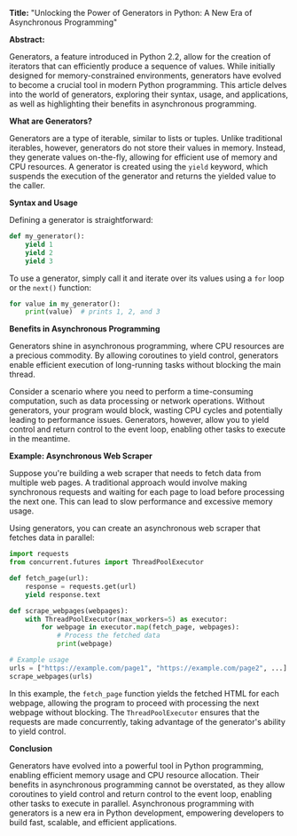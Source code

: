 **Title:** "Unlocking the Power of Generators in Python: A New Era of Asynchronous Programming"

**Abstract:**

Generators, a feature introduced in Python 2.2, allow for the creation of iterators that can efficiently produce a sequence of values. While initially designed for memory-constrained environments, generators have evolved to become a crucial tool in modern Python programming. This article delves into the world of generators, exploring their syntax, usage, and applications, as well as highlighting their benefits in asynchronous programming.

**What are Generators?**

Generators are a type of iterable, similar to lists or tuples. Unlike traditional iterables, however, generators do not store their values in memory. Instead, they generate values on-the-fly, allowing for efficient use of memory and CPU resources. A generator is created using the `yield` keyword, which suspends the execution of the generator and returns the yielded value to the caller.

**Syntax and Usage**

Defining a generator is straightforward:
```python
def my_generator():
    yield 1
    yield 2
    yield 3
```
To use a generator, simply call it and iterate over its values using a `for` loop or the `next()` function:
```python
for value in my_generator():
    print(value)  # prints 1, 2, and 3
```
**Benefits in Asynchronous Programming**

Generators shine in asynchronous programming, where CPU resources are a precious commodity. By allowing coroutines to yield control, generators enable efficient execution of long-running tasks without blocking the main thread.

Consider a scenario where you need to perform a time-consuming computation, such as data processing or network operations. Without generators, your program would block, wasting CPU cycles and potentially leading to performance issues. Generators, however, allow you to yield control and return control to the event loop, enabling other tasks to execute in the meantime.

**Example: Asynchronous Web Scraper**

Suppose you're building a web scraper that needs to fetch data from multiple web pages. A traditional approach would involve making synchronous requests and waiting for each page to load before processing the next one. This can lead to slow performance and excessive memory usage.

Using generators, you can create an asynchronous web scraper that fetches data in parallel:
```python
import requests
from concurrent.futures import ThreadPoolExecutor

def fetch_page(url):
    response = requests.get(url)
    yield response.text

def scrape_webpages(webpages):
    with ThreadPoolExecutor(max_workers=5) as executor:
        for webpage in executor.map(fetch_page, webpages):
            # Process the fetched data
            print(webpage)

# Example usage
urls = ["https://example.com/page1", "https://example.com/page2", ...]
scrape_webpages(urls)
```
In this example, the `fetch_page` function yields the fetched HTML for each webpage, allowing the program to proceed with processing the next webpage without blocking. The `ThreadPoolExecutor` ensures that the requests are made concurrently, taking advantage of the generator's ability to yield control.

**Conclusion**

Generators have evolved into a powerful tool in Python programming, enabling efficient memory usage and CPU resource allocation. Their benefits in asynchronous programming cannot be overstated, as they allow coroutines to yield control and return control to the event loop, enabling other tasks to execute in parallel. Asynchronous programming with generators is a new era in Python development, empowering developers to build fast, scalable, and efficient applications.